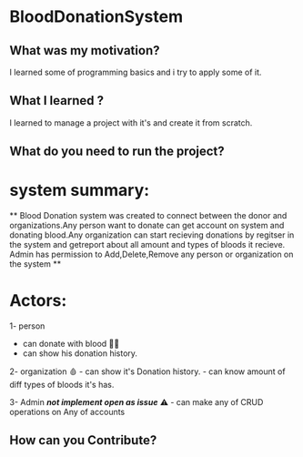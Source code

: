 # BloodDonationSystem
## What was my motivation?
  I learned some of programming basics and i try to apply some of it.
## What I learned ?
  I learned to manage a project with it's and create it from scratch.
## What do you need to run the project?





# system summary:
** Blood Donation system was created to connect between the donor and organizations.Any person want to 
donate can get account on system and donating blood.Any organization can start recieving donations
by regitser in the system and getreport about all amount and types of bloods it recieve.
Admin has permission to Add,Delete,Remove any person or organization on the system **

# Actors:
1- person
   - can donate with blood :frowning_man:
   - can show his donation history.
  
2-   organization :drop_of_blood:
    - can show it's Donation history.
    - can know amount of diff types of bloods it's has.
    
3-   Admin  ***not implement open as issue*** :warning:
     - can make any of CRUD operations on Any of accounts

## How can you Contribute?
